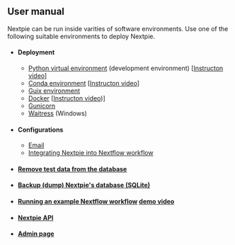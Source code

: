 ## User manual
Nextpie can be run inside varities of software environments. Use one of the following suitable environments to deploy Nextpie.

* #### Deployment
    - [Python virtual environment](deploy-python.md) (development environment) [[Instructon video](https://youtu.be/dHXS6Gmq3Gw)]
    - [Conda environment](deploy-conda.md) [[Instructon video](https://youtu.be/nSijblHforM)]
    - [Guix environment](deploy-guix.md) 
    - [Docker](deploy-docker.md) [[Instructon video](https://youtu.be/dv2M-vaUkkw))]
    - [Gunicorn](deploy-gunicorn.md)
    - [Waitress](deploy-waitress.md) (Windows)

* #### Configurations
    - [Email](config-email.md)
    - [Integrating Nextpie into Nextflow workflow](configure.md)

* #### [Remove test data from the database](db-clear-test-data.md)
* #### [Backup (dump) Nextpie's database (SQLite)](db-dump.md)

* #### [Running an example Nextflow workflow](nextflow-workflow.md) [demo video](#)
* #### [Nextpie API](api.md)
* #### [Admin page](admin.md)
